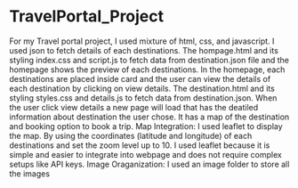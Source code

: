# TravelPortal_Project
For my Travel portal project, I used mixture of html, css, and javascript. I used json to fetch details of each destinations. 
The hompage.html and its styling index.css and script.js to fetch data from destination.json file and the homepage shows the preview of each destinations. In the homepage, each destinations are placed inside card and the user can view the details of each destination by clicking on view details. 
The destination.html and its styling styles.css and details.js to fetch data from destination.json. When the user click view details a new page will load that has the deatiled information about destination the user chose. It has a map of the destination and booking option to book a trip. 
Map Integration: I used leaflet to display the map. By using the coordinates (latitude and longitude) of each destinations and set the zoom level up to 10. I used leaflet because it is simple and easier to integrate into webpage and does not require complex setups like API keys. 
Image Oraganization: I used an image folder to store all the images 